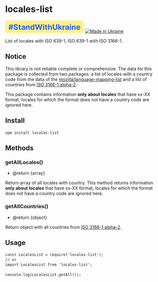 # locales-list

[![Stand With Ukraine](https://raw.githubusercontent.com/vshymanskyy/StandWithUkraine/main/badges/StandWithUkraine.svg)](https://stand-with-ukraine.pp.ua)
[![Made in Ukraine](https://img.shields.io/badge/made_in-ukraine-ffd700.svg?labelColor=0057b7)](https://stand-with-ukraine.pp.ua)


List of locales with ISO 639-1, ISO 639-1 with ISO 3166-1.

## Notice

This library is not reliable complete or comprehensive. The data for this package is collected from two packages: a list of locales with a country code from the data of the [mozilla/language-mapping-list](https://github.com/mozilla/language-mapping-list) and a list of countries from [ISO 3166-1 alpha-2](https://github.com/georgzoeller/iso-3166-1-alpha-2).

This package contains information **only about locales** that have xx-XX format, locales for which the format does not have a country code are ignored here.

## Install

```
npm install locales-list
```


## Methods


### getAllLocales() 
  - @return {array}

Return array of all locales with country. This method returns information **only about locales** that have xx-XX format, locales for which the format does not have a country code are ignored here.

### getAllCountries() 
  - @return {object}

Return object with all countries from [ISO 3166-1 alpha-2](https://github.com/georgzoeller/iso-3166-1-alpha-2).

## Usage

```
const LocalesList = require('locales-list');
// or
import LocalesList from 'locales-list';

console.log(LocalesList.getAll());
```
